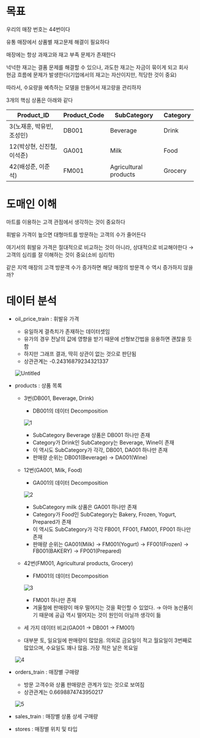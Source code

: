 # 목표

우리의 매장 번호는 44번이다

유통 매장에서 상품별 재고문제 해결이 필요하다

매장에는 항상 과재고와 재고 부족 문제가 존재한다

넉넉한 재고는 결품 문제를 해결할 수 있으나, 과도한 재고는 자금이 묶이게 되고 회사 현금 흐름에 문제가 발생한다(기업에서의 재고는 자산이지만, 적당한 것이 중요)

따라서, 수요량을 예측하는 모델을 만들어서 재고량을 관리하자

3개의 핵심 상품은 아래와 같다

| Product_ID | Product_Code | SubCategory | Category |
| --- | --- | --- | --- |
| 3(노재훈, 박유빈, 조성민) | DB001 | Beverage | Drink |
| 12(박상현, 신진철, 이석준) | GA001 | Milk | Food |
| 42(배성준, 이준석) | FM001 | Agricultural products | Grocery |

# 도매인 이해

마트를 이용하는 고객 관점에서 생각하는 것이 중요하다

휘발유 가격이 높으면 대형마트를 방문하는 고객의 수가 줄어든다

여기서의 휘발유 가격은 절대적으로 비교하는 것이 아니라, 상대적으로 비교해야한다 → 고객의 심리를 잘 이해하는 것이 중요(소비 심리학)

같은 지역 매장의 고객 방문객 수가 증가하면 해당 매장의 방문객 수 역시 증가하지 않을까?

# 데이터 분석

- oil_price_train : 휘발유 가격
    - 유일하게 결측치가 존재하는 데이터셋임
    - 유가의 경우 전날의 값에 영향을 받기 때문에 선형보간법을 응용하면 괜찮을 듯함
    - 하지만 그래프 결과, 딱히 상관이 없는 것으로 판단됨
    - 상관관계는 -0.24316879234321337
    
    ![Untitled](https://github.com/justgotothedesk/KT_AIVLE/assets/114928709/69d745f3-cef1-4019-ab29-37278b5110f2)

    
- products : 상품 목록
    - 3번(DB001, Beverage, Drink)
        - DB001의 데이터 Decomposition
        
        ![1](https://github.com/justgotothedesk/KT_AIVLE/assets/114928709/013e2d8d-3aaa-4856-8732-0fc84b2d9e56)

        
        - SubCategory Beverage 상품은  DB001 하나만 존재
        - Category가 Drink인 SubCategory는 Beverage, Wine이 존재
        - 이 역시도 SubCategory가 각각, DB001, DA001 하나만 존재
        - 판매량 순위는 DB001(Beverage) → DA001(Wine)
    - 12번(GA001, Milk, Food)
        - GA001의 데이터 Decomposition
        
        ![2](https://github.com/justgotothedesk/KT_AIVLE/assets/114928709/adad9868-2cb1-4e87-b6d3-e4c682023deb)

        
        - SubCategory milk 상품은 GA001 하나만 존재
        - Category가 Food인 SubCategory는 Bakery, Frozen, Yogurt, Prepared가 존재
        - 이 역시도 SubCategory가 각각 FB001, FF001, FM001, FP001 하나만 존재
        - 판매량 순위는 GA001(Milk) → FM001(Yogurt) → FF001(Frozen) → FB001(BAKERY) → FP001(Prepared)
    - 42번(FM001, Agricultural products, Grocery)
        - FM001의 데이터 Decomposition
        
        ![3](https://github.com/justgotothedesk/KT_AIVLE/assets/114928709/d009c823-b768-4520-b6aa-96570d2d4829)

        
        - FM001 하나만 존재
        - 겨울철에 판매량이 매우 떨어지는 것을 확인할 수 있었다. → 아마 농산품이기 때문에 공급 역시 떨어지는 것이 원인이 아닐까 생각이 듦
    - 세 가지 데이터 비교(GA001 → DB001 → FM001)
    - 대부분 토, 일요일에 판매량이 많았음. 의외로 금요일이 적고 월요일이 3번째로 많았으며, 수요일도 꽤나 많음. 가장 적은 날은 목요일
    
    ![4](https://github.com/justgotothedesk/KT_AIVLE/assets/114928709/5ba6c716-3293-4477-aaba-963b0bea7bbc)

    
- orders_train : 매장별 구매량
    - 방문 고객수와 상품 판매량은 관계가 있는 것으로 보여짐
    - 상관관계는 0.6698874743950217
    
    ![5](https://github.com/justgotothedesk/KT_AIVLE/assets/114928709/81238738-92ef-4a84-9927-1b558b2fd827)

    
- sales_train : 매장별 상품 상세 구매량
- stores : 매장별 위치 및 타입
